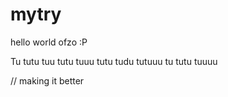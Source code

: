 # mytry
hello world ofzo :P

Tu tutu tuu 
tutu tuuu
tutu tudu tutuuu 
tu tutu tuuuu



// making it better
